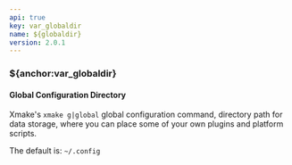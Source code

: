 ```yaml
---
api: true
key: var_globaldir
name: ${globaldir}
version: 2.0.1
---
```


### ${anchor:var_globaldir}

#### Global Configuration Directory

Xmake's `xmake g|global` global configuration command, directory path for data storage, where you can place some of your own plugins and platform scripts.

The default is: `~/.config`

